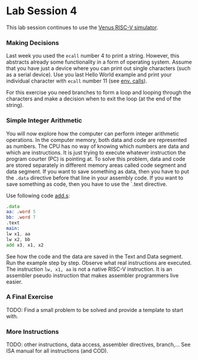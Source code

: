 # Lab Session 4

This lab session continues to use the [Venus RISC-V simulator](https://kvakil.github.io/venus/).


### Making Decisions

Last week you used the `ecall` number 4 to print a string. However, this
abstracts already some functionality in a form of operating system.
Assume that you have just a device where you can print out single characters
(such as a serial device). Use you last Hello World example and print
your individual character with `ecall` number 11 (see
[env. calls](https://github.com/kvakil/venus/wiki/Environmental-Calls)).

For this exercise you need branches to form a loop and looping through
the characters and make a decision when to exit the loop (at the end of
the string).

### Simple Integer Arithmetic

You will now explore how the computer can perform integer arithmetic operations.
In the computer memory, both data and code are represented as numbers.
The CPU has no way of knowing which numbers are data and which are instructions.
It is just trying to execute whatever instruction the program courter (PC) is pointing at.
To solve this problem, data and code are stored separately in different memory areas called code segment and data segment.
If you want to save something as data, then you have to put the `.data` directive before that line in your assembly code.
If you want to save something as code, then you have to use the `.text directive.


Use following code [add.s](add.s):

```asm
.data
aa: .word 5
bb: .word 7
.text
main:
lw x1, aa
lw x2, bb
add x3, x1, x2
```

See how the code and the data are saved in the Text  and Data segment.
Run the example step by step. Observe what real instructions are executed.
The instruction `lw, x1, aa` is not a native RISC-V instruction.
It is an assembler pseudo instruction that makes assembler programmers
live easier.

### A Final Exercise

TODO: Find a small problem to be solved and provide a template to start with.

### More Instructions

TODO: other instructions, data access, assembler directives, branch,...
See ISA manual for all instructions (and COD).
